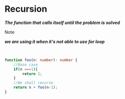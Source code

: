 # Recursion

***The function that calls itself until the problem is solved***

>[!NOTE]
>***we are using it when it's not able to use for loop***

<br />

```typescript
function foo(n: number): number {
    //Base case
    if(n ===1){
        return 1;
    }
    //We shall recurse
    return n + foo(n-1);
}
```
